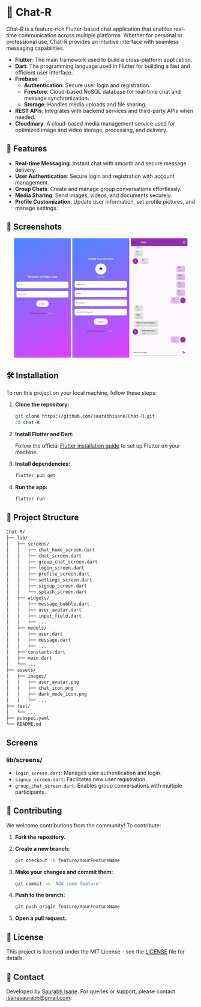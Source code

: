 # 💬 Chat-R

Chat-R is a feature-rich Flutter-based chat application that enables real-time communication across multiple platforms. Whether for personal or professional use, Chat-R provides an intuitive interface with seamless messaging capabilities.

- **Flutter**: The main framework used to build a cross-platform application.
- **Dart**: The programming language used in Flutter for building a fast and efficient user interface.
- **Firebase**:
  - **Authentication**: Secure user login and registration.
  - **Firestore**: Cloud-based NoSQL database for real-time chat and message synchronization.
  - **Storage**: Handles media uploads and file sharing.
- **REST APIs**: Integrates with backend services and third-party APIs when needed.
- **Cloudinary**: A cloud-based media management service used for optimized image and video storage, processing, and delivery.


## 🚀 Features

- **Real-time Messaging**: Instant chat with smooth and secure message delivery.
- **User Authentication**: Secure login and registration with account management.
- **Group Chats**: Create and manage group conversations effortlessly.
- **Media Sharing**: Send images, videos, and documents securely.
- **Profile Customization**: Update user information, set profile pictures, and manage settings.


## 📸 Screenshots

<p align="center">
  <img src="assets/WhatsApp Image 2025-02-04 at 23.36.23_a8213261.jpg" width="30%" alt="Login Screen">
  <img src="assets/WhatsApp Image 2025-02-04 at 23.36.22_185db488.jpg" width="30%" alt="Sign-Up Screen">
  <img src="assets/WhatsApp Image 2025-02-04 at 23.36.23_1a14dc7e.jpg" width="30%" alt="Group Chat Screen">
</p>

## 🛠 Installation

To run this project on your local machine, follow these steps:

1. **Clone the repository:**

    ```sh
    git clone https://github.com/saurabhisane/Chat-R.git
    cd Chat-R
    ```

2. **Install Flutter and Dart:**

    Follow the official [Flutter installation guide](https://flutter.dev/docs/get-started/install) to set up Flutter on your machine.

3. **Install dependencies:**

    ```sh
    flutter pub get
    ```

4. **Run the app:**

    ```sh
    flutter run
    ```

## 📂 Project Structure

```plaintext
Chat-R/
├── lib/
│   ├── screens/
│   │   ├── chat_home_screen.dart
│   │   ├── chat_screen.dart
│   │   ├── group_chat_screen.dart
│   │   ├── login_screen.dart
│   │   ├── profile_screen.dart
│   │   ├── settings_screen.dart
│   │   ├── signup_screen.dart
│   │   └── splash_screen.dart
│   ├── widgets/
│   │   ├── message_bubble.dart
│   │   ├── user_avatar.dart
│   │   ├── input_field.dart
│   │   └── ...
│   ├── models/
│   │   ├── user.dart
│   │   ├── message.dart
│   │   └── ...
│   ├── constants.dart
│   ├── main.dart
│   └── ...
├── assets/
│   ├── images/
│   │   ├── user_avatar.png
│   │   ├── chat_icon.png
│   │   ├── dark_mode_icon.png
│   │   └── ...
├── test/
│   └── ...
├── pubspec.yaml
└── README.md
```

## Screens

### lib/screens/


- `login_screen.dart`: Manages user authentication and login.
- `signup_screen.dart`: Facilitates new user registration.
- `group_chat_screen.dart`: Enables group conversations with multiple participants.

## 🤝 Contributing

We welcome contributions from the community! To contribute:

1. **Fork the repository.**
2. **Create a new branch:**

    ```sh
    git checkout -b feature/YourFeatureName
    ```

3. **Make your changes and commit them:**

    ```sh
    git commit -m 'Add some feature'
    ```

4. **Push to the branch:**

    ```sh
    git push origin feature/YourFeatureName
    ```

5. **Open a pull request.**

## 📜 License

This project is licensed under the MIT License - see the [LICENSE](LICENSE) file for details.

## 📧 Contact

Developed by [Saurabh Isane](https://github.com/saurabhisane). For queries or support, please contact [isanesaurabh@gmail.com](mailto:isanesaurabh@gmail.com).

